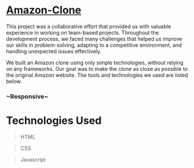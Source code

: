# [Amazon-Clone](https://amazon-clone111.netlify.app/)

This project was a collaborative effort that provided us with valuable experience in working on team-based projects. Throughout the development process, we faced many challenges that helped us improve our skills in problem-solving, adapting to a competitive environment, and handling unexpected issues effectively.

We built an Amazon clone using only simple technologies, without relying on any frameworks. Our goal was to make the clone as close as possible to the original Amazon website. The tools and technologies we used are listed below.
### ~Responsive~

# Technologies Used 

>HTML

>CSS

>Javascript
